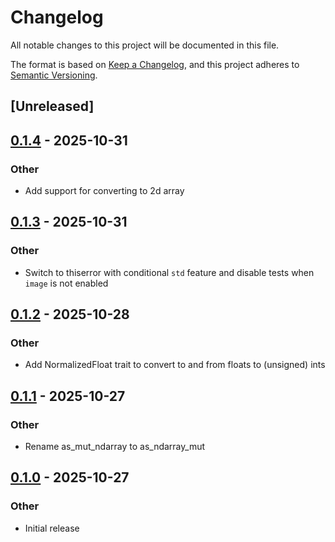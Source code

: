 # Changelog

All notable changes to this project will be documented in this file.

The format is based on [Keep a Changelog](https://keepachangelog.com/en/1.0.0/),
and this project adheres to [Semantic Versioning](https://semver.org/spec/v2.0.0.html).

## [Unreleased]

## [0.1.4](https://codeberg.org/gillesvink/image-ndarray/compare/v0.1.3...v0.1.4) - 2025-10-31

### Other

- Add support for converting to 2d array

## [0.1.3](https://codeberg.org/gillesvink/image-ndarray/compare/v0.1.2...v0.1.3) - 2025-10-31

### Other

- Switch to thiserror with conditional `std` feature and disable tests when `image` is not enabled

## [0.1.2](https://codeberg.org/gillesvink/image-ndarray/compare/v0.1.1...v0.1.2) - 2025-10-28

### Other

- Add NormalizedFloat trait to convert to and from floats to (unsigned) ints

## [0.1.1](https://codeberg.org/gillesvink/image-ndarray/compare/v0.1.0...v0.1.1) - 2025-10-27

### Other

- Rename as_mut_ndarray to as_ndarray_mut

## [0.1.0](https://codeberg.org/gillesvink/image-ndarray/releases/tag/v0.1.0) - 2025-10-27

### Other

- Initial release
